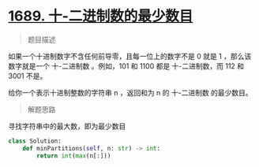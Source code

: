 # [1689. 十-二进制数的最少数目](https://leetcode.cn/problems/partitioning-into-minimum-number-of-deci-binary-numbers/)

> 题目描述

如果一个十进制数字不含任何前导零，且每一位上的数字不是 0 就是 1 ，那么该数字就是一个 十-二进制数 。例如，101 和 1100 都是 十-二进制数，而 112 和 3001 不是。

给你一个表示十进制整数的字符串 n ，返回和为 n 的 十-二进制数 的最少数目。

> 解题思路

寻找字符串中的最大数，即为最少数目

```python
class Solution:
    def minPartitions(self, n: str) -> int:
        return int(max(n[:]))
```

